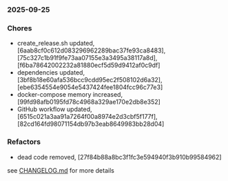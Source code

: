 ### 2025-09-25

### Chores
+ create_release.sh updated, [6aab8cf0c612d083296962289bac37fe93ca8483], [75c327c1b91f9fe73aa07155e3a3495a38117a8d], [f6ba78642002232a81880ecf5d59d9412af0c9df]
+ dependencies updated, [3bf8b18e60afa536bcc9cdd95ec2f508102d6a32], [ebe6354554e9054e5437424fee1804fcc96c77e3]
+ docker-compose memory increased, [99fd98afb0195fd78c4968a329ae170e2db8e352]
+ GitHub workflow updated, [6515c021a3aa91a7264f00a8974e2d3cbf5f177f], [82cd164fd98071154db97b3eab8649983bb28d04]

### Refactors
+ dead code removed, [27f84b88a8bc3f1fc3e594940f3b910b99584962]

see <a href='https://github.com/mrjackwills/push_alarm_backend/blob/main/CHANGELOG.md'>CHANGELOG.md</a> for more details
